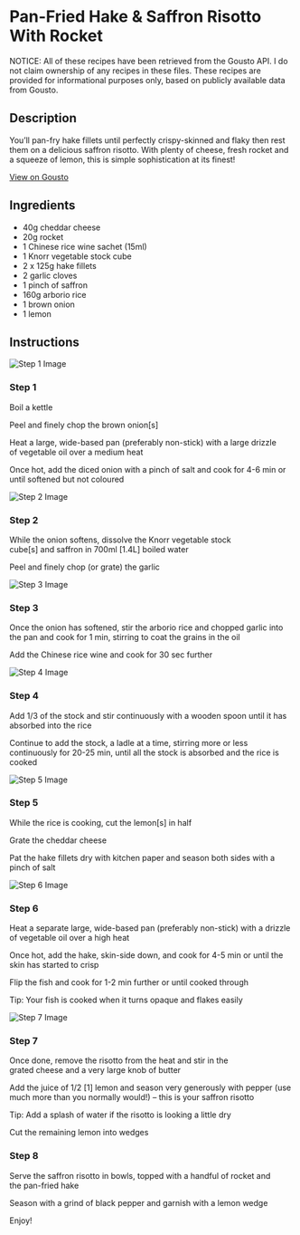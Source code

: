 # Pan-Fried Hake & Saffron Risotto With Rocket

NOTICE: All of these recipes have been retrieved from the Gousto API. I do not claim ownership of any recipes in these files. These recipes are provided for informational purposes only, based on publicly available data from Gousto.

## Description

You’ll pan-fry hake fillets until perfectly crispy-skinned and flaky then rest them on a delicious saffron risotto. With plenty of cheese, fresh rocket and a squeeze of lemon, this is simple sophistication at its finest!

[View on Gousto](https://www.gousto.co.uk/recipes/cookbook/pan-fried-hake-saffron-risotto-with-rocket)

## Ingredients

- 40g cheddar cheese
- 20g rocket
- 1 Chinese rice wine sachet (15ml)
- 1 Knorr vegetable stock cube
- 2 x 125g hake fillets
- 2 garlic cloves
- 1 pinch of saffron
- 160g arborio rice
- 1 brown onion
- 1 lemon

## Instructions

![Step 1 Image](https://production-media.gousto.co.uk/cms/recipe-step-image/2064.-step-1-x200.jpg)

### Step 1

Boil a kettle


Peel and finely chop the brown onion<span class="text-danger">[s]</span>


Heat a large, wide-based pan (preferably non-stick) with a large drizzle of vegetable oil over a medium heat


Once hot, add the diced onion with a pinch of salt and cook for 4-6 min or until softened but not coloured

![Step 2 Image](https://production-media.gousto.co.uk/cms/recipe-step-image/2064.-step-2-x200.jpg)

### Step 2

While the onion softens, dissolve the Knorr vegetable stock cube<span class="text-danger">[s]</span><span class="text-danger"> </span>and saffron in 700ml<span class="text-danger"> [1.4L] </span>boiled water


Peel and finely chop (or grate) the garlic

![Step 3 Image](https://production-media.gousto.co.uk/cms/recipe-step-image/2064.-step-3-x200.jpg)

### Step 3

Once the onion has softened, stir the arborio rice and chopped garlic into the pan and cook for 1 min, stirring to coat the grains in the oil 


Add the Chinese rice wine and cook for 30 sec further

![Step 4 Image](https://production-media.gousto.co.uk/cms/recipe-step-image/2064.-step-4-x200.jpg)

### Step 4

Add 1/3 of the stock and stir continuously with a wooden spoon until it has absorbed into the rice 


Continue to add the stock, a ladle at a time, stirring more or less continuously for 20-25 min, until all the stock is absorbed and the rice is cooked

![Step 5 Image](https://production-media.gousto.co.uk/cms/recipe-step-image/2064.-step-5-x200.jpg)

### Step 5

While the rice is cooking, cut the lemon<span class="text-danger">[s]</span> in half


Grate the cheddar cheese


Pat the hake fillets dry with kitchen paper and season both sides with a pinch of salt

![Step 6 Image](https://production-media.gousto.co.uk/cms/recipe-step-image/2064.-step-6-x200.jpg)

### Step 6

Heat a separate large, wide-based pan (preferably non-stick) with a drizzle of vegetable oil over a high heat


Once hot, add the hake, skin-side down, and cook for 4-5 min or until the skin has started to crisp


Flip the fish and cook for 1-2 min further or until cooked through


Tip: Your fish is cooked when it turns opaque and flakes easily

![Step 7 Image](https://production-media.gousto.co.uk/cms/recipe-step-image/2064.-step-7-x200.jpg)

### Step 7

Once done, remove the risotto from the heat and stir in the grated cheese and a very large knob of butter


Add the juice of 1/2 <span class="text-danger">[1]</span> lemon and season very generously with pepper (use much more than you normally would!) – this is your saffron risotto


Tip: Add a splash of water if the risotto is looking a little dry


Cut the remaining lemon into wedges

### Step 8

Serve the saffron risotto in bowls, topped with a handful of rocket and the pan-fried hake


Season with a grind of black pepper and garnish with a lemon wedge


Enjoy!

